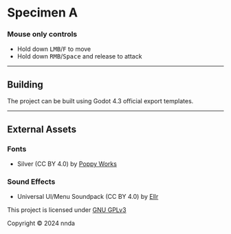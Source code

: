# Specimen A

### Mouse only controls
- Hold down <kbd>LMB</kbd>/<kbd>F</kbd> to move <br>
- Hold down <kbd>RMB</kbd>/<kbd>Space</kbd> and release to attack

---

## Building
The project can be built using Godot 4.3 official export templates.

---

## External Assets

### Fonts
- Silver (CC BY 4.0) by [Poppy Works](https://poppyworks.itch.io/)

### Sound Effects
- Universal UI/Menu Soundpack (CC BY 4.0) by [Ellr](https://ellr.itch.io/)

This project is licensed under [GNU GPLv3](LICENSE)

Copyright &copy; 2024 nnda
